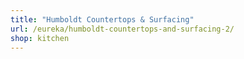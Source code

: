 ```yaml
---
title: "Humboldt Countertops & Surfacing"
url: /eureka/humboldt-countertops-and-surfacing-2/
shop: kitchen
---
```

